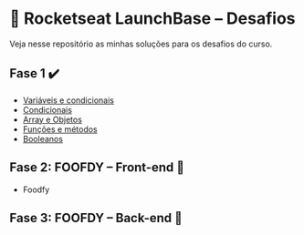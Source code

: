 # 	:rocket: Rocketseat LaunchBase – Desafios

Veja nesse repositório as minhas soluções para os desafios do curso. 

## Fase 1 :heavy_check_mark:

* [Variáveis e condicionais](https://github.com/dhiego-gomes/rocketseat-launchbase-desafios/tree/master/01-variaveis-operadores)
* [Condicionais](https://github.com/dhiego-gomes/rocketseat-launchbase-desafios/tree/master/02-condicionais)
* [Array e Objetos](https://github.com/dhiego-gomes/rocketseat-launchbase-desafios/tree/master/03-array-objetos)
* [Funções e métodos](https://github.com/dhiego-gomes/rocketseat-launchbase-desafios/tree/master/04-funcoes-metodos)
* [Booleanos](https://github.com/dhiego-gomes/rocketseat-launchbase-desafios/tree/master/05-booleanos)

## Fase 2: FOOFDY – Front-end :construction:

* Foodfy 

## Fase 3: FOOFDY – Back-end :construction:
